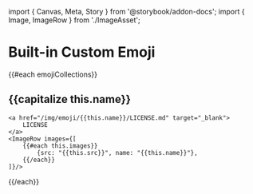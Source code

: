 

import { Canvas, Meta, Story } from '@storybook/addon-docs';
import { Image, ImageRow } from './ImageAsset';

<Meta title="owncast/Assets/Emoji" />

# Built-in Custom Emoji

{{#each emojiCollections}}

## {{capitalize this.name}}
	<a href="/img/emoji/{{this.name}}/LICENSE.md" target="_blank">
		LICENSE
	</a>
	<ImageRow images={[
		{{#each this.images}}
			{src: "{{this.src}}", name: "{{this.name}}"},
		{{/each}}
	]}/>

{{/each}}
